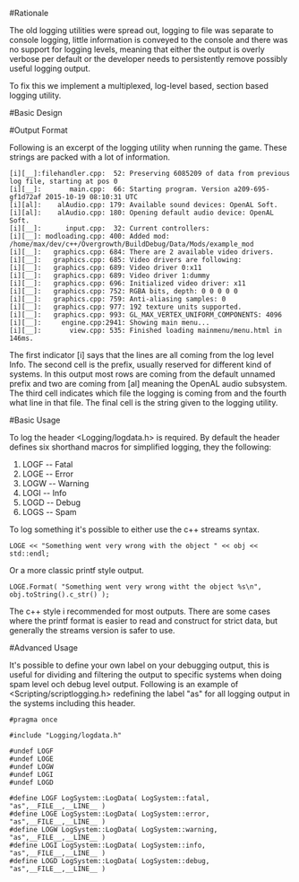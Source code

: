 #Rationale

The old logging utilities were spread out, logging to file was separate to console logging, little information is conveyed to the console and there was no support 
for logging levels, meaning that either the output is overly verbose per default or the developer needs to persistently remove possibly useful logging output.

To fix this we implement a multiplexed, log-level based, section based logging utility.

#Basic Design

#Output Format

Following is an excerpt of the logging utility when running the game. These strings are packed with a lot of information.

~~~
[i][__]:filehandler.cpp:  52: Preserving 6085209 of data from previous log file, starting at pos 0
[i][__]:       main.cpp:  66: Starting program. Version a209-695-gf1d72af 2015-10-19 08:10:31 UTC
[i][al]:    alAudio.cpp: 179: Available sound devices: OpenAL Soft.
[i][al]:    alAudio.cpp: 180: Opening default audio device: OpenAL Soft.
[i][__]:      input.cpp:  32: Current controllers:
[i][__]: modloading.cpp: 400: Added mod: /home/max/dev/c++/Overgrowth/BuildDebug/Data/Mods/example_mod
[i][__]:   graphics.cpp: 684: There are 2 available video drivers.
[i][__]:   graphics.cpp: 685: Video drivers are following:
[i][__]:   graphics.cpp: 689: Video driver 0:x11
[i][__]:   graphics.cpp: 689: Video driver 1:dummy
[i][__]:   graphics.cpp: 696: Initialized video driver: x11
[i][__]:   graphics.cpp: 752: RGBA bits, depth: 0 0 0 0 0
[i][__]:   graphics.cpp: 759: Anti-aliasing samples: 0
[i][__]:   graphics.cpp: 977: 192 texture units supported.
[i][__]:   graphics.cpp: 993: GL_MAX_VERTEX_UNIFORM_COMPONENTS: 4096
[i][__]:     engine.cpp:2941: Showing main menu...
[i][__]:       view.cpp: 535: Finished loading mainmenu/menu.html in 146ms.
~~~

The first indicator [i] says that the lines are all coming from the log level Info. The second cell is the prefix, usually reserved for different kind of systems. In this output most rows are coming from the default unnamed prefix and two are coming from [al] meaning the OpenAL audio subsystem. The third cell indicates which file the logging is coming from and the fourth what line in that file. The final cell is the string given to the logging utility.

#Basic Usage

To log the header <Logging/logdata.h> is required. By default the header defines six shorthand macros for simplified logging, they the following:

1. LOGF -- Fatal
2. LOGE -- Error
3. LOGW -- Warning
4. LOGI -- Info
5. LOGD -- Debug
6. LOGS -- Spam

To log something it's possible to either use the c++ streams syntax.

    LOGE << "Something went very wrong with the object " << obj << std::endl;

Or a more classic printf style output.

    LOGE.Format( "Something went very wrong witht the object %s\n", obj.toString().c_str() );

The c++ style i recommended for most outputs. There are some cases where the printf format is easier to read and construct for strict data, but generally the streams version is safer to use.

#Advanced Usage

It's possible to define your own label on your debugging output, this is useful for dividing and filtering the output to specific systems when doing spam level och debug level output. Following is an example of <Scripting/scriptlogging.h> redefining the label "as" for all logging output in the systems including this header.

~~~{ .cpp }
#pragma once

#include "Logging/logdata.h"

#undef LOGF 
#undef LOGE 
#undef LOGW 
#undef LOGI 
#undef LOGD 

#define LOGF LogSystem::LogData( LogSystem::fatal,	    "as",__FILE__,__LINE__ )
#define LOGE LogSystem::LogData( LogSystem::error,	    "as",__FILE__,__LINE__ )
#define LOGW LogSystem::LogData( LogSystem::warning,	    "as",__FILE__,__LINE__ )
#define LOGI LogSystem::LogData( LogSystem::info,	    "as",__FILE__,__LINE__ )
#define LOGD LogSystem::LogData( LogSystem::debug,	    "as",__FILE__,__LINE__ )
~~~